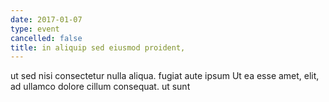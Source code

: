 ```yaml
---
date: 2017-01-07
type: event
cancelled: false
title: in aliquip sed eiusmod proident,
---
```

ut sed nisi consectetur nulla aliqua. fugiat aute ipsum Ut ea esse amet, elit, ad ullamco dolore cillum consequat. ut sunt